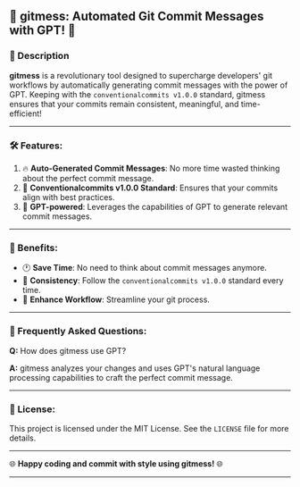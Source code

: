 ## 🚀 gitmess: Automated Git Commit Messages with GPT! 🚀

### 🎯 Description

**gitmess** is a revolutionary tool designed to supercharge developers' git workflows by automatically generating commit messages with the power of GPT. Keeping with the `conventionalcommits v1.0.0` standard, gitmess ensures that your commits remain consistent, meaningful, and time-efficient!

---

### 🛠 Features:

1. 🔥 **Auto-Generated Commit Messages**: No more time wasted thinking about the perfect commit message.
2. 📏 **Conventionalcommits v1.0.0 Standard**: Ensures that your commits align with best practices.
3. 🤖 **GPT-powered**: Leverages the capabilities of GPT to generate relevant commit messages.

---

### 🌟 Benefits:

- 🕐 **Save Time**: No need to think about commit messages anymore.
- 🔄 **Consistency**: Follow the `conventionalcommits v1.0.0` standard every time.
- 🚀 **Enhance Workflow**: Streamline your git process.

---

### 🤔 Frequently Asked Questions:

**Q:** How does gitmess use GPT?

**A:** gitmess analyzes your changes and uses GPT's natural language processing capabilities to craft the perfect commit message.

---

### 📜 License:

This project is licensed under the MIT License. See the `LICENSE` file for more details.

---

🌐 **Happy coding and commit with style using gitmess!** 🌐

---

